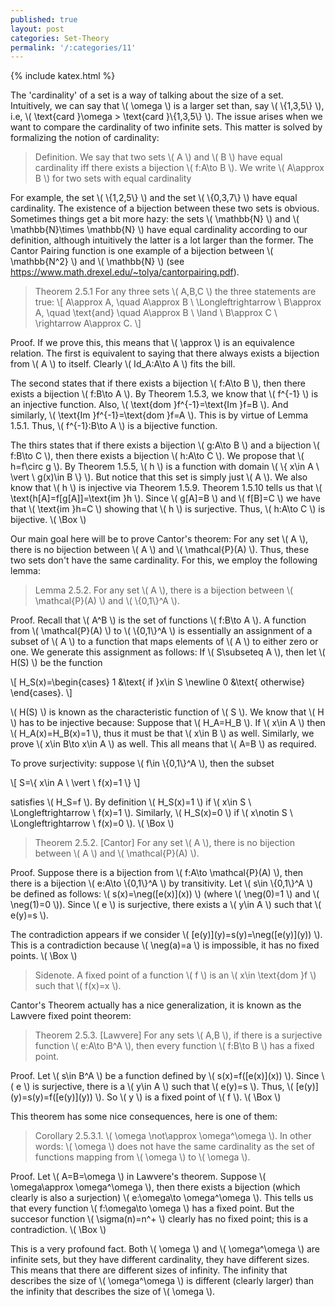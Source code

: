 ```yaml
---
published: true
layout: post
categories: Set-Theory
permalink: '/:categories/11'
---
```

{% include katex.html %}

The 'cardinality' of a set is a way of talking about the size of a set. Intuitively, we can say that \\( \omega \\) is a larger set than, say \\( \\{1,3,5\\} \\), i.e, \\( \text{card }\omega > \text{card }\\{1,3,5\\} \\). The issue arises when we want to compare the cardinality of two infinite sets. This matter is solved by formalizing the notion of cardinality:

> Definition. We say that two sets \\( A \\) and \\( B \\) have equal cardinality iff there exists a bijection \\( f:A\to B \\). We write \\( A\approx B \\) for two sets with equal cardinality

For example, the set \\( \\{1,2,5\\} \\) and the set \\( \\{0,3,7\\} \\) have equal cardinality. The existence of a bijection between these two sets is obvious. Sometimes things get a bit more hazy: the sets \\( \mathbb{N} \\) and \\( \mathbb{N}\times \mathbb{N} \\) have equal cardinality according to our definition, although intuitively the latter is a lot larger than the former. The Cantor Pairing function is one example of a bijection between \\( \mathbb{N^2} \\) and \\( \mathbb{N} \\) (see https://www.math.drexel.edu/~tolya/cantorpairing.pdf).

> Theorem 2.5.1 For any three sets \\( A,B,C \\) the three statements are true:
\\[ A\approx A, \quad A\approx B \ \Longleftrightarrow \ B\approx A, \quad \text{and} \quad A\approx B \ \land \ B\approx C \ \rightarrow A\approx C. \\]

Proof. If we prove this, this means that \\( \approx \\) is an equivalence relation. The first is equivalent to saying that there always exists a bijection from \\( A \\) to itself. Clearly \\( Id_A:A\to A \\) fits the bill. 

The second states that if there exists a bijection \\( f:A\to B \\), then there exists a bijection \\( f:B\to A \\). By Theorem 1.5.3, we know that \\( f^{-1} \\) is an injective function. Also, \\( \text{dom }f^{-1}=\text{Im }f=B \\). And similarly, \\( \text{Im }f^{-1}=\text{dom }f=A \\). This is by virtue of Lemma 1.5.1. Thus, \\( f^{-1}:B\to A \\) is a bijective function.

The thirs states that if there exists a bijection \\( g:A\to B \\) and a bijection \\( f:B\to C \\), then there exists a bijection \\( h:A\to C \\). We propose that \\( h=f\circ g \\). By Theorem 1.5.5, \\( h \\) is a function with domain \\( \\{ x\in A \ \vert \ g(x)\in B \\} \\). But notice that this set is simply just \\( A \\). We also know that \\( h \\) is injective via Theorem 1.5.9. Theorem 1.5.10 tells us that \\( \text{h\[A\]=f\[g\[A\]\]=\text{im }h \\). Since \\( g\[A\]=B \\) and \\( f\[B\]=C \\) we have that \\( \text{im }h=C \\) showing that \\( h \\) is surjective. Thus, \\( h:A\to C \\) is bijective. \\( \Box \\)

Our main goal here will be to prove Cantor's theorem: For any set \\( A \\), there is no bijection between \\( A \\) and \\( \mathcal{P}(A) \\). Thus, these two sets don't have the same cardinality. For this, we employ the following lemma:

> Lemma 2.5.2. For any set \\( A \\), there is a bijection between \\( \mathcal{P}(A) \\) and \\( \\{0,1\\}^A \\).

Proof. Recall that \\( A^B \\) is the set of functions \\( f:B\to A \\). A function from \\( \mathcal{P}(A) \\) to \\( \\{0,1\\}^A \\) is essentially an assignment of a subset of \\( A \\) to a function that maps elements of \\( A \\) to either zero or one. We generate this assignment as follows: If \\( S\subseteq A \\), then let \\( H(S) \\) be the function

\\[ H_S(x)=\begin{cases} 1 &\text{ if }x\in S \newline 0 &\text{ otherwise} \end{cases}. \\]

\\( H(S) \\) is known as the characteristic function of \\( S \\). We know that \\( H \\) has to be injective because: Suppose that \\( H_A=H_B \\). If \\( x\in A \\) then \\( H_A(x)=H_B(x)=1 \\), thus it must be that \\( x\in B \\) as well. Similarly, we prove \\( x\in B\to x\in A \\) as well. This all means that \\( A=B \\) as required.

To prove surjectivity: suppose \\( f\in \\{0,1\\}^A \\), then the subset

\\[ S=\\{ x\in A \ \vert \ f(x)=1 \\} \\]

satisfies \\( H_S=f \\). By definition \\( H_S(x)=1 \\) if \\( x\in S \ \Longleftrightarrow \ f(x)=1 \\). Similarly, \\( H_S(x)=0 \\) if \\( x\notin S \ \Longleftrightarrow \ f(x)=0 \\). \\( \Box \\)

> Theorem 2.5.2. [Cantor] For any set \\( A \\), there is no bijection between \\( A \\) and \\( \mathcal{P}(A) \\). 

Proof. Suppose there is a bijection from \\( f:A\to \mathcal{P}(A) \\), then there is a bijection \\( e:A\to \\{0,1\\}^A \\) by transitivity. Let \\( s\in \\{0,1\\}^A \\) be defined as follows: \\( s(x)=\neg(\[e(x)\](x)) \\) (where \\( \neg(0)=1 \\) and \\( \neg(1)=0 \\)). Since \\( e \\) is surjective, there exists a \\( y\in A \\) such that \\( e(y)=s \\). 

The contradiction appears if we consider \\( \[e(y)\](y)=s(y)=\neg(\[e(y)\](y)) \\). This is a contradiction because \\( \neg(a)=a \\) is impossible, it has no fixed points. \\( \Box \\)

> Sidenote. A fixed point of a function \\( f \\) is an \\( x\in \text{dom }f \\) such that \\( f(x)=x \\).

Cantor's Theorem actually has a nice generalization, it is known as the Lawvere fixed point theorem:

> Theorem 2.5.3. [Lawvere] For any sets \\( A,B \\), if there is a surjective function \\( e:A\to B^A \\), then every function \\( f:B\to B \\) has a fixed point.

Proof. Let \\( s\in B^A \\) be a function defined by \\( s(x)=f(\[e(x)\](x)) \\). Since \\( e \\) is surjective, there is a \\( y\in A \\) such that \\( e(y)=s \\). Thus, \\( \[e(y)\](y)=s(y)=f(\[e(y)\](y)) \\). So \\( y \\) is a fixed point of \\( f \\). \\( \Box \\)

This theorem has some nice consequences, here is one of them:

> Corollary 2.5.3.1. \\( \omega \not\approx \omega^\omega \\). In other words: \\( \omega \\) does not have the same cardinality as the set of functions mapping from \\( \omega \\) to \\( \omega \\).

Proof. Let \\( A=B=\omega \\) in Lawvere's theorem. Suppose \\( \omega\approx \omega^\omega \\), then there exists a bijection (which clearly is also a surjection) \\( e:\omega\to \omega^\omega \\). This tells us that every function \\( f:\omega\to \omega \\) has a fixed point. But the succesor function \\( \sigma(n)=n^+ \\) clearly has no fixed point; this is a contradiction. \\( \Box \\)

This is a very profound fact. Both \\( \omega \\) and \\( \omega^\omega \\) are infinite sets, but they have different cardinality, they have different sizes. This means that there are different sizes of infinity. The infinity that describes the size of \\( \omega^\omega \\) is different (clearly larger) than the infinity that describes the size of \\( \omega \\).


